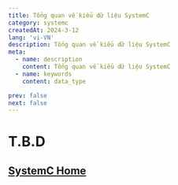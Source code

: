 ```yaml
---
title: Tổng quan về kiểu dữ liệu SystemC
category: systemc
createdAt: 2024-3-12
lang: 'vi-VN'
description: Tổng quan về kiểu dữ liệu SystemC
meta:
  - name: description
    content: Tổng quan về kiểu dữ liệu SystemC
  - name: keywords
    content: data_type

prev: false
next: false
---
```



# T.B.D

## [SystemC Home](/danh-muc/systemc.md)
